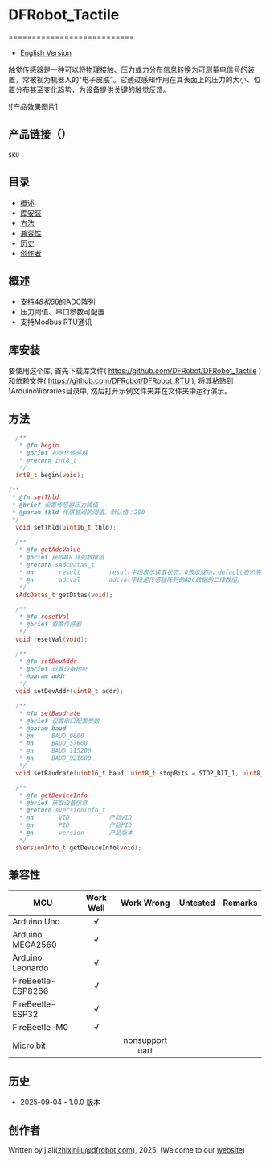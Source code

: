 # DFRobot_Tactile

===========================
* [English Version](./README.md)

触觉传感器是一种可以将物理接触、压力或力分布信息转换为可测量电信号的装置，常被视为机器人的“电子皮肤”。它通过感知作用在其表面上的压力的大小、位置分布甚至变化趋势，为设备提供关键的触觉反馈。

![产品效果图片]

## 产品链接（）

    SKU：

## 目录

  * [概述](#概述)
  * [库安装](#库安装)
  * [方法](#方法)
  * [兼容性](#兼容性)
  * [历史](#历史)
  * [创作者](#创作者)

## 概述

- 支持4*8和6*6的ADC阵列
- 压力阈值、串口参数可配置
- 支持Modbus RTU通讯

## 库安装

要使用这个库, 首先下载库文件( https://github.com/DFRobot/DFRobot_Tactile )和依赖文件( https://github.com/DFRobot/DFRobot_RTU ), 将其粘贴到\Arduino\libraries目录中, 然后打开示例文件夹并在文件夹中运行演示。

## 方法

```C++
  /**
   * @fn begin
   * @brief 初始化传感器
   * @return int8_t 
   */
  int8_t begin(void);

/**
 * @fn setThld
 * @brief 设置传感器压力阈值
 * @param thld 传感器阀的阈值。默认值：200
 */
  void setThld(uint16_t thld);
  
  /**
   * @fn getAdcValue
   * @brief 获取ADC阵列数据值
   * @return sAdcDatas_t 
   * @n       result        result字段表示读取状态，0表示成功，default表示失败。
   * @n       adcval        adcval字段是传感器阵列的ADC数据的二维数组。
   */
  sAdcDatas_t getDatas(void);

  /**
   * @fn resetVal
   * @brief 重置传感器
   */
  void resetVal(void);

  /**
   * @fn setDevAddr
   * @brief 设置设备地址
   * @param addr
   */
  void setDevAddr(uint8_t addr);

  /**
   * @fn setBaudrate
   * @brief 设置串口配置参数
   * @param baud 
   * @n     BAUD_9600
   * @n     BAUD_57600
   * @n     BAUD_115200
   * @n     BAUD_921600
   */
  void setBaudrate(uint16_t baud, uint8_t stopBits = STOP_BIT_1, uint8_t parity = PARITY_NONE);

  /**
   * @fn getDeviceInfo
   * @brief 获取设备信息
   * @return sVersionInfo_t 
   * @n       VID           产品VID
   * @n       PID           产品PID
   * @n       version       产品版本
   */
  sVersionInfo_t getDeviceInfo(void);

```


## 兼容性

MCU                | Work Well    |   Work Wrong    | Untested    | Remarks
------------------ | :----------: | :-------------: | :---------: | :----:
Arduino Uno        |      √       |                 |             |
Arduino MEGA2560   |      √       |                 |             |
Arduino Leonardo   |      √       |                 |             |
FireBeetle-ESP8266 |      √       |                 |             |
FireBeetle-ESP32   |      √       |                 |             |
FireBeetle-M0      |      √       |                 |             |
Micro:bit          |              | nonsupport uart |             |

## 历史
- 2025-09-04 - 1.0.0 版本

## 创作者

Written by jiali(zhixinliu@dfrobot.com), 2025. (Welcome to our [website](https://www.dfrobot.com/))
